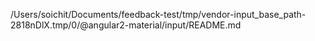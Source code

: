 /Users/soichit/Documents/feedback-test/tmp/vendor-input_base_path-2818nDlX.tmp/0/@angular2-material/input/README.md